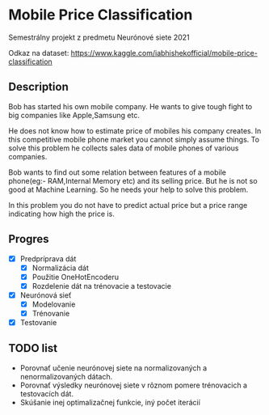# Mobile Price Classification

Semestrálny projekt z predmetu Neurónové siete 2021

Odkaz na dataset: https://www.kaggle.com/iabhishekofficial/mobile-price-classification

## Description

Bob has started his own mobile company. He wants to give tough fight to big companies like Apple,Samsung etc.

He does not know how to estimate price of mobiles his company creates. In this competitive mobile phone market you cannot simply assume things. To solve this problem he collects sales data of mobile phones of various companies.

Bob wants to find out some relation between features of a mobile phone(eg:- RAM,Internal Memory etc) and its selling price. But he is not so good at Machine Learning. So he needs your help to solve this problem.

In this problem you do not have to predict actual price but a price range indicating how high the price is.

## Progres

* [x] Predpríprava dát
   * [x] Normalizácia dát 
   * [x] Použitie OneHotEncoderu
   * [x] Rozdelenie dát na trénovacie a testovacie
* [x] Neurónová sieť
   * [x] Modelovanie
   * [x] Trénovanie
* [x] Testovanie

## TODO list

* Porovnať učenie neurónovej siete na normalizovaných a nenormalizovaných dátach.
* Porovnať výsledky neurónovej siete v rôznom pomere trénovacich a testovacích dát.
* Skúšanie inej optimalizačnej funkcie, iný počet iterácií 
